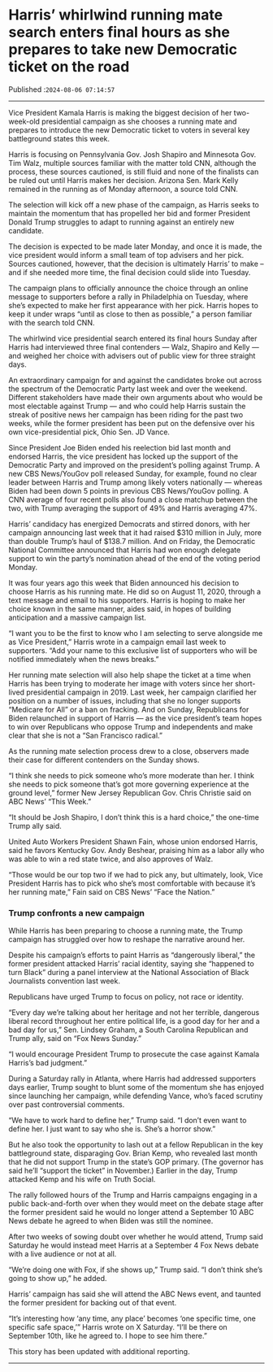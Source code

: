 # Harris’ whirlwind running mate search enters final hours as she prepares to take new Democratic ticket on the road

Published :`2024-08-06 07:14:57`

---

Vice President Kamala Harris is making the biggest decision of her two-week-old presidential campaign as she chooses a running mate and prepares to introduce the new Democratic ticket to voters in several key battleground states this week.

Harris is focusing on Pennsylvania Gov. Josh Shapiro and Minnesota Gov. Tim Walz, multiple sources familiar with the matter told CNN, although the process, these sources cautioned, is still fluid and none of the finalists can be ruled out until Harris makes her decision. Arizona Sen. Mark Kelly remained in the running as of Monday afternoon, a source told CNN.

The selection will kick off a new phase of the campaign, as Harris seeks to maintain the momentum that has propelled her bid and former President Donald Trump struggles to adapt to running against an entirely new candidate.

The decision is expected to be made later Monday, and once it is made, the vice president would inform a small team of top advisers and her pick. Sources cautioned, however, that the decision is ultimately Harris’ to make – and if she needed more time, the final decision could slide into Tuesday.

The campaign plans to officially announce the choice through an online message to supporters before a rally in Philadelphia on Tuesday, where she’s expected to make her first appearance with her pick. Harris hopes to keep it under wraps “until as close to then as possible,” a person familiar with the search told CNN.

The whirlwind vice presidential search entered its final hours Sunday after Harris had interviewed three final contenders — Walz, Shapiro and Kelly — and weighed her choice with advisers out of public view for three straight days.

An extraordinary campaign for and against the candidates broke out across the spectrum of the Democratic Party last week and over the weekend. Different stakeholders have made their own arguments about who would be most electable against Trump — and who could help Harris sustain the streak of positive news her campaign has been riding for the past two weeks, while the former president has been put on the defensive over his own vice-presidential pick, Ohio Sen. JD Vance.

Since President Joe Biden ended his reelection bid last month and endorsed Harris, the vice president has locked up the support of the Democratic Party and improved on the president’s polling against Trump. A new CBS News/YouGov poll released Sunday, for example, found no clear leader between Harris and Trump among likely voters nationally — whereas Biden had been down 5 points in previous CBS News/YouGov polling. A CNN average of four recent polls also found a close matchup between the two, with Trump averaging the support of 49% and Harris averaging 47%.

Harris’ candidacy has energized Democrats and stirred donors, with her campaign announcing last week that it had raised $310 million in July, more than double Trump’s haul of $138.7 million. And on Friday, the Democratic National Committee announced that Harris had won enough delegate support to win the party’s nomination ahead of the end of the voting period Monday.

It was four years ago this week that Biden announced his decision to choose Harris as his running mate. He did so on August 11, 2020, through a text message and email to his supporters. Harris is hoping to make her choice known in the same manner, aides said, in hopes of building anticipation and a massive campaign list.

“I want you to be the first to know who I am selecting to serve alongside me as Vice President,” Harris wrote in a campaign email last week to supporters. “Add your name to this exclusive list of supporters who will be notified immediately when the news breaks.”

Her running mate selection will also help shape the ticket at a time when Harris has been trying to moderate her image with voters since her short-lived presidential campaign in 2019. Last week, her campaign clarified her position on a number of issues, including that she no longer supports “Medicare for All” or a ban on fracking. And on Sunday, Republicans for Biden relaunched in support of Harris — as the vice president’s team hopes to win over Republicans who oppose Trump and independents and make clear that she is not a “San Francisco radical.”

As the running mate selection process drew to a close, observers made their case for different contenders on the Sunday shows.

“I think she needs to pick someone who’s more moderate than her. I think she needs to pick someone that’s got more governing experience at the ground level,” former New Jersey Republican Gov. Chris Christie said on ABC News’ “This Week.”

“It should be Josh Shapiro, I don’t think this is a hard choice,” the one-time Trump ally said.

United Auto Workers President Shawn Fain, whose union endorsed Harris, said he favors Kentucky Gov. Andy Beshear, praising him as a labor ally who was able to win a red state twice, and also approves of Walz.

“Those would be our top two if we had to pick any, but ultimately, look, Vice President Harris has to pick who she’s most comfortable with because it’s her running mate,” Fain said on CBS News’ “Face the Nation.”

### Trump confronts a new campaign

While Harris has been preparing to choose a running mate, the Trump campaign has struggled over how to reshape the narrative around her.

Despite his campaign’s efforts to paint Harris as “dangerously liberal,” the former president attacked Harris’ racial identity, saying she “happened to turn Black” during a panel interview at the National Association of Black Journalists convention last week.

Republicans have urged Trump to focus on policy, not race or identity.

“Every day we’re talking about her heritage and not her terrible, dangerous liberal record throughout her entire political life, is a good day for her and a bad day for us,” Sen. Lindsey Graham, a South Carolina Republican and Trump ally, said on “Fox News Sunday.”

“I would encourage President Trump to prosecute the case against Kamala Harris’s bad judgment.”

During a Saturday rally in Atlanta, where Harris had addressed supporters days earlier, Trump sought to blunt some of the momentum she has enjoyed since launching her campaign, while defending Vance, who’s faced scrutiny over past controversial comments.

“We have to work hard to define her,” Trump said. “I don’t even want to define her. I just want to say who she is. She’s a horror show.”

But he also took the opportunity to lash out at a fellow Republican in the key battleground state, disparaging Gov. Brian Kemp, who revealed last month that he did not support Trump in the state’s GOP primary. (The governor has said he’ll “support the ticket” in November.) Earlier in the day, Trump attacked Kemp and his wife on Truth Social.

The rally followed hours of the Trump and Harris campaigns engaging in a public back-and-forth over when they would meet on the debate stage after the former president said he would no longer attend a September 10 ABC News debate he agreed to when Biden was still the nominee.

After two weeks of sowing doubt over whether he would attend, Trump said Saturday he would instead meet Harris at a September 4 Fox News debate with a live audience or not at all.

“We’re doing one with Fox, if she shows up,” Trump said. “I don’t think she’s going to show up,” he added.

Harris’ campaign has said she will attend the ABC News event, and taunted the former president for backing out of that event.

“It’s interesting how ‘any time, any place’ becomes ‘one specific time, one specific safe space,’” Harris wrote on X Saturday. “I’ll be there on September 10th, like he agreed to. I hope to see him there.”

This story has been updated with additional reporting.

---

